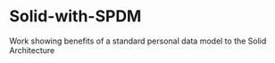 # Solid-with-SPDM
Work showing benefits of a standard personal data model to the Solid Architecture
